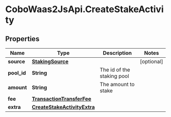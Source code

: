 # CoboWaas2JsApi.CreateStakeActivity

## Properties

Name | Type | Description | Notes
------------ | ------------- | ------------- | -------------
**source** | [**StakingSource**](StakingSource.md) |  | [optional] 
**pool_id** | **String** | The id of the staking pool | 
**amount** | **String** | The amount to stake | 
**fee** | [**TransactionTransferFee**](TransactionTransferFee.md) |  | 
**extra** | [**CreateStakeActivityExtra**](CreateStakeActivityExtra.md) |  | 


